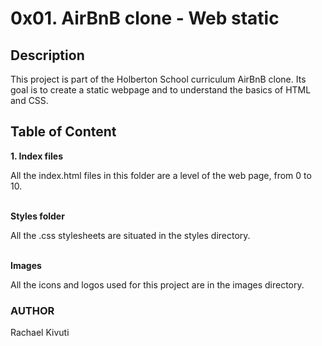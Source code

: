<h1> 0x01. AirBnB clone - Web static </h1>
<h2> Description </h2>
<p> This project is part of the Holberton School curriculum AirBnB clone. Its goal is to create a static webpage and to understand the basics of HTML and CSS.</p>
<h2> Table of Content </h2>

<strong>1. Index files</strong> 
<br>
<p>All the index.html files in this folder are a level of the web page, from 0 to 10.</p>
<br>
<strong>Styles folder</strong>
<br>
<p>All the .css stylesheets are situated in the styles directory.
</p>
<br>
<strong>Images</strong>
<br>
<p>All the icons and logos used for this project are in the images directory.
</p>
<h3> AUTHOR </h3>
<p> Rachael Kivuti </p>

